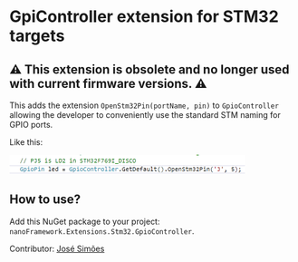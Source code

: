 # GpiController extension for STM32 targets

## ⚠️ This extension is obsolete and no longer used with current firmware versions. ⚠️

This adds the extension `OpenStm32Pin(portName, pin)` to `GpioController` allowing the developer to conveniently use the standard STM naming for GPIO ports.

Like this:

![screenshot](gpiocontroller-stm32-openpin.png)

## How to use?

Add this NuGet package to your project: `nanoFramework.Extensions.Stm32.GpioController`.

Contributor: [José Simões](https://github.com/josesimoes)
